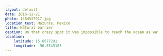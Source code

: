 ```yaml
---
layout: default
date: 2016-12-21
photo: 1484527917.jpg
location_text: Mazunte, Mexico
title: Natural barrier
caption: On that crazy spot it was impossible to reach the ocean as water (with most likely crocodiles) was protecting it. The beach is also a natural reserve used by turtles to reproduce.
location:
    latitude: 15.6677291
    longitude: -96.5545185
---
```


